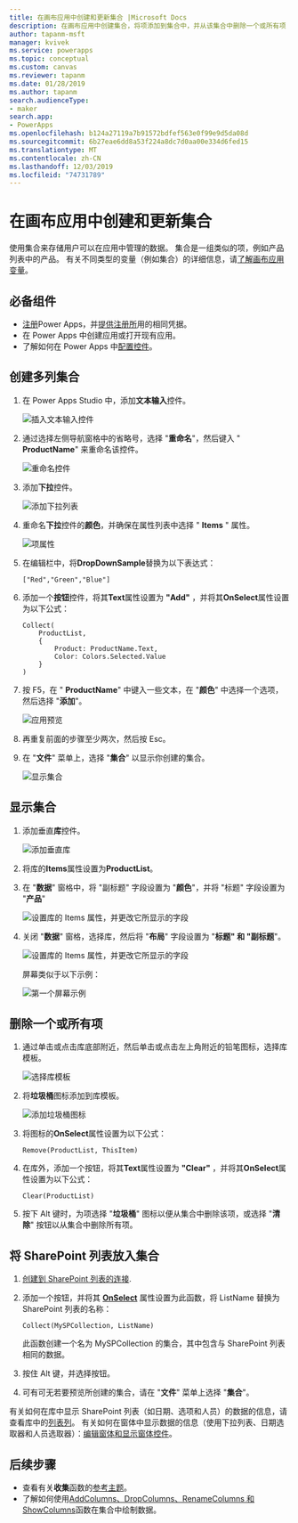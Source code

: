 ```yaml
---
title: 在画布应用中创建和更新集合 |Microsoft Docs
description: 在画布应用中创建集合，将项添加到集合中，并从该集合中删除一个或所有项
author: tapanm-msft
manager: kvivek
ms.service: powerapps
ms.topic: conceptual
ms.custom: canvas
ms.reviewer: tapanm
ms.date: 01/28/2019
ms.author: tapanm
search.audienceType:
- maker
search.app:
- PowerApps
ms.openlocfilehash: b124a27119a7b91572bdfef563e0f99e9d5da08d
ms.sourcegitcommit: 6b27eae6dd8a53f224a8dc7d0aa00e334d6fed15
ms.translationtype: MT
ms.contentlocale: zh-CN
ms.lasthandoff: 12/03/2019
ms.locfileid: "74731789"
---
```

# <a name="create-and-update-a-collection-in-a-canvas-app"></a>在画布应用中创建和更新集合

使用集合来存储用户可以在应用中管理的数据。 集合是一组类似的项，例如产品列表中的产品。 有关不同类型的变量（例如集合）的详细信息，请[了解画布应用变量](working-with-variables.md)。

## <a name="prerequisites"></a>必备组件

- [注册](../signup-for-powerapps.md)Power Apps，并[提供注册所](https://make.powerapps.com?utm_source=padocs&utm_medium=linkinadoc&utm_campaign=referralsfromdoc)用的相同凭据。
- 在 Power Apps 中创建应用或打开现有应用。
- 了解如何在 Power Apps 中[配置控件](add-configure-controls.md)。

## <a name="create-a-multicolumn-collection"></a>创建多列集合

1. 在 Power Apps Studio 中，添加**文本输入**控件。

    ![插入文本输入控件](./media/create-update-collection/add-textbox.png)

1. 通过选择左侧导航窗格中的省略号，选择 "**重命名**"，然后键入 " **ProductName**" 来重命名该控件。

    ![重命名控件](./media/create-update-collection/rename-textbox.png)

1. 添加**下拉**控件。

    ![添加下拉列表](./media/create-update-collection/add-dropdown.png)

1. 重命名**下拉**控件的**颜色**，并确保在属性列表中选择 " **Items** " 属性。

    ![项属性](./media/create-update-collection/items-property.png)

1. 在编辑栏中，将**DropDownSample**替换为以下表达式：

    `["Red","Green","Blue"]`

1. 添加一个**按钮**控件，将其**Text**属性设置为 **"Add"** ，并将其**OnSelect**属性设置为以下公式：

    ```powerapps-dot
    Collect(
        ProductList,
        {
            Product: ProductName.Text,
            Color: Colors.Selected.Value
        }
    )
    ```

1. 按 F5，在 " **ProductName**" 中键入一些文本，在 "**颜色**" 中选择一个选项，然后选择 "**添加**"。

    ![应用预览](./media/create-update-collection/preview-add.png)

1. 再重复前面的步骤至少两次，然后按 Esc。

1. 在 "**文件**" 菜单上，选择 "**集合**" 以显示你创建的集合。

    ![显示集合](./media/create-update-collection/show-collection.png)

## <a name="show-a-collection"></a>显示集合

1. 添加垂直**库**控件。

    ![添加垂直库](./media/create-update-collection/add-gallery.png)

1. 将库的**Items**属性设置为**ProductList**。

1. 在 "**数据**" 窗格中，将 "副标题" 字段设置为 "**颜色**"，并将 "标题" 字段设置为 "**产品**"

    ![设置库的 Items 属性，并更改它所显示的字段](./media/create-update-collection/configure-gallery.png)

1. 关闭 "**数据**" 窗格，选择库，然后将 "**布局**" 字段设置为 "**标题" 和 "副标题**"。

    ![设置库的 Items 属性，并更改它所显示的字段](./media/create-update-collection/change-layout.png)

    屏幕类似于以下示例：

    ![第一个屏幕示例](./media/create-update-collection/screen-example1.png)

## <a name="remove-one-or-all-items"></a>删除一个或所有项

1. 通过单击或点击库底部附近，然后单击或点击左上角附近的铅笔图标，选择库模板。

    ![选择库模板](./media/create-update-collection/select-template.png)

1. 将**垃圾桶**图标添加到库模板。

    ![添加垃圾桶图标](./media/create-update-collection/trash-icon.png)

1. 将图标的**OnSelect**属性设置为以下公式：

    `Remove(ProductList, ThisItem)`

1. 在库外，添加一个按钮，将其**Text**属性设置为 **"Clear"** ，并将其**OnSelect**属性设置为以下公式：

    `Clear(ProductList)`

1. 按下 Alt 键时，为项选择 "**垃圾桶**" 图标以便从集合中删除该项，或选择 "**清除**" 按钮以从集合中删除所有项。

## <a name="put-a-sharepoint-list-into-a-collection"></a>将 SharePoint 列表放入集合

1. [创建到 SharePoint 列表的连接](connections/connection-sharepoint-online.md#create-a-connection).

1. 添加一个按钮，并将其 **[OnSelect](controls/properties-core.md)** 属性设置为此函数，将 ListName 替换为 SharePoint 列表的名称：<br>

    `Collect(MySPCollection, ListName)`

    此函数创建一个名为 MySPCollection 的集合，其中包含与 SharePoint 列表相同的数据。

1. 按住 Alt 键，并选择按钮。

1. 可有可无若要预览所创建的集合，请在 "**文件**" 菜单上选择 "**集合**"。

有关如何在库中显示 SharePoint 列表（如日期、选项和人员）的数据的信息，请查看库中的[列表列](connections/connection-sharepoint-online.md#show-list-columns-in-a-gallery)。 有关如何在窗体中显示数据的信息（使用下拉列表、日期选取器和人员选取器）：[编辑窗体和显示窗体控件](controls/control-form-detail.md)。

## <a name="next-steps"></a>后续步骤

- 查看有关**收集**函数的[参考主题](functions/function-clear-collect-clearcollect.md)。
- 了解如何使用[AddColumns、DropColumns、RenameColumns 和 ShowColumns](functions/function-table-shaping.md)函数在集合中绘制数据。

